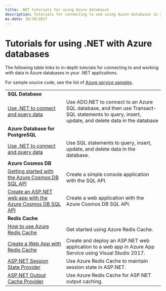 ```yaml
---
title: .NET tutorials for using Azure databases
description: Tutorials for connecting to and using Azure databases in your .NET applications.
ms.date: 10/19/2017
---
```


# Tutorials for using .NET with Azure databases

The following table links to in-depth tutorials for connecting to and working with data in Azure databases in your .NET applications.

For sample source code, see the list of [Azure service samples](https://azure.microsoft.com/resources/samples/?platform=dotnet).

| | |
|---|---|
| **SQL Database** ||
| [Use .NET to connect and query data][1] | Use ADO.NET to connect to an Azure SQL database, and then use Transact-SQL statements to query, insert, update, and delete data in the database | 
| **Azure Database for PostgreSQL** ||
| [Use .NET to connect and query data][2] | Use SQL statements to query, insert, update, and delete data in the database. | 
| **Azure Cosmos DB** ||
| [Getting started with the Azure Cosmos DB SQL API][4] | Create a simple console application with the SQL API. | 
| [Create an ASP.NET web app with the Azure Cosmos DB SQL API][3] | Create a web application with the Azure Cosmos DB SQL API. | 
| **Redis Cache** | |
| [How to use Azure Redis Cache][6] | Get started using Azure Redis Cache. |
| [Create a Web App with Redis Cache][5] | Create and deploy an ASP.NET web application to a web app in Azure App Service using Visual Studio 2017.  | 
| [ASP.NET Session State Provider][7] | Use Azure Redis Cache to maintain session state in ASP.NET.  | 
| [ASP.NET Output Cache Provider][8] | Use Azure Redis Cache for ASP.NET output caching.  | 
 

[1]: /azure/sql-database/sql-database-connect-query-dotnet
[2]: /azure/postgresql/connect-csharp
[3]: /azure/cosmos-db/sql-api-dotnet-application
[4]: /azure/cosmos-db/sql-api-get-started
[5]: /azure/redis-cache/cache-web-app-howto
[6]: /azure/redis-cache/cache-dotnet-how-to-use-azure-redis-cache
[7]: /azure/redis-cache/cache-aspnet-session-state-provider
[8]: /azure/redis-cache/cache-aspnet-output-cache-provider
